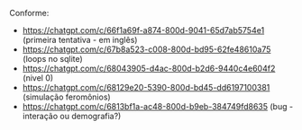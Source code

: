 Conforme: 
- https://chatgpt.com/c/66f1a69f-a874-800d-9041-65d7ab5754e1 (primeira tentativa - em inglês)
- https://chatgpt.com/c/67b8a523-c008-800d-bd95-62fe48610a75 (loops no sqlite)
- https://chatgpt.com/c/68043905-d4ac-800d-b2d6-9440c4e604f2 (nivel 0)
- https://chatgpt.com/c/68129e20-5390-800d-bd45-dd6197100381 (simulação feromônios)
- https://chatgpt.com/c/6813bf1a-ac48-800d-b9eb-384749fd8635 (bug - interação ou demografia?)
